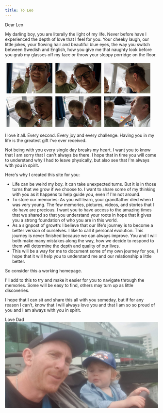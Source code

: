 ```yaml
---
title: To Leo
---
```


Dear Leo

My darling boy, you are literally the light of my life. Never before have I experienced the depth of love that I feel for you. Your cheeky laugh, our little jokes, your flowing hair and beautiful blue eyes, the way you switch between Swedish and English, how you give me that naughty look before you grab my glasses off my face or throw your sloppy porridge on the floor.

<div style="display: flex; flex-wrap: wrap;">
  <img src="assets/images/Leo-glasses/IMG_4739.JPG" style="width: 30%; margin: 5px;" alt="Image 1 Description">
  <img src="assets/images/Leo-glasses/IMG_4740.JPG" style="width: 30%; margin: 5px;" alt="Image 2 Description">
  <img src="assets/images/Leo-glasses/IMG_4741.JPG" style="width: 30%; margin: 5px;" alt="Image 3 Description">
  <img src="assets/images/Leo-glasses/IMG_4743.JPG" style="width: 30%; margin: 5px;" alt="Image 4 Description">
  <img src="assets/images/Leo-glasses/IMG_4744.JPG" style="width: 30%; margin: 5px;" alt="Image 5 Description">
  <img src="assets/images/Leo-glasses/IMG_4746.JPG" style="width: 30%; margin: 5px;" alt="Image 6 Description">
</div>

I love it all. Every second. Every joy and every challenge. Having you in my life is the greatest gift I've ever received.

Not being with you every single day breaks my heart. I want you to know that I am sorry that I can't always be there. I hope that in time you will come to understand why I had to leave physically, but also see that I'm always with you in spirit.

Here's why I created this site for you:

- Life can be weird my boy. It can take unexpected turns. But it is in those turns that we grow if we choose to. I want to share some of my thinking with you as it happens to help guide you, even if I'm not around.
- To store our memories: As you will learn, your grandfather died when I was very young. The few memories, pictures, videos, and stories that I do have are precious. I want you to have access to the amazing times that we shared so that you understand your roots in hope that it gives you a strong foundation of who you are in this world.
- As a signpost of growth: I believe that our life's journey is to become a better version of ourselves. I like to call it personal evolution. This journey is never finished because we can always improve. You and I will both make many mistakes along the way, how we decide to respond to them will determine the depth and quality of our lives.
- This will be a way for me to document some of my own journey for you, I hope that it will help you to understand me and our relationship a little better.

So consider this a working homepage.

I'll add to this to try and make it easier for you to navigate through the memories. Some will be easy to find, others may turn up as little discoveries.

I hope that I can sit and share this all with you someday, but if for any reason I can't, know that I will always love you and that I am so so proud of you and I am always with you in spirit.

Love Dad
![Description](assets/images/misc/leo-dad-boras.jpg)
